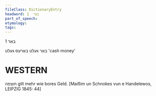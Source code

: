 ```yaml
---
fileClass: DictionaryEntry
headword: באַר  1
part_of_speech: 
etymology: 
tags: 
---
```

באַר  1

באַר געלט
באַרעס געלט
'cash money'

WESTERN
========

חוצפה gilt mehr wie bores Geld.
[Maißim un Schnokes vun e Handelewos, LEIPZIG 1845: 44]